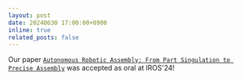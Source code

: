 ```yaml
---
layout: post
date: 20240630 17:00:00+0900
inline: true
related_posts: false
---
```


Our paper [`Autonomous Robotic Assembly: From Part Singulation to Precise Assembly`](https://arxiv.org/abs/2406.05331) was accepted as oral at IROS'24!